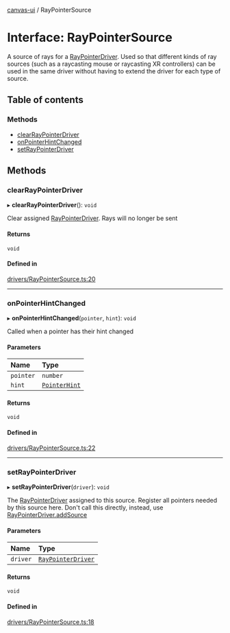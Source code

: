 [canvas-ui](../README.md) / RayPointerSource

# Interface: RayPointerSource

A source of rays for a [RayPointerDriver](../classes/raypointerdriver.md). Used so that different kinds
of ray sources (such as a raycasting mouse or raycasting XR controllers) can
be used in the same driver without having to extend the driver for each type
of source.

## Table of contents

### Methods

- [clearRayPointerDriver](raypointersource.md#clearraypointerdriver)
- [onPointerHintChanged](raypointersource.md#onpointerhintchanged)
- [setRayPointerDriver](raypointersource.md#setraypointerdriver)

## Methods

### clearRayPointerDriver

▸ **clearRayPointerDriver**(): `void`

Clear assigned [RayPointerDriver](../classes/raypointerdriver.md). Rays will no longer be sent

#### Returns

`void`

#### Defined in

[drivers/RayPointerSource.ts:20](https://github.com/playkostudios/canvas-ui/blob/d57dd85/src/drivers/RayPointerSource.ts#L20)

___

### onPointerHintChanged

▸ **onPointerHintChanged**(`pointer`, `hint`): `void`

Called when a pointer has their hint changed

#### Parameters

| Name | Type |
| :------ | :------ |
| `pointer` | `number` |
| `hint` | [`PointerHint`](../enums/pointerhint.md) |

#### Returns

`void`

#### Defined in

[drivers/RayPointerSource.ts:22](https://github.com/playkostudios/canvas-ui/blob/d57dd85/src/drivers/RayPointerSource.ts#L22)

___

### setRayPointerDriver

▸ **setRayPointerDriver**(`driver`): `void`

The [RayPointerDriver](../classes/raypointerdriver.md) assigned to this source. Register all
pointers needed by this source here. Don't call this directly, instead,
use [RayPointerDriver.addSource](../classes/raypointerdriver.md#addsource)

#### Parameters

| Name | Type |
| :------ | :------ |
| `driver` | [`RayPointerDriver`](../classes/raypointerdriver.md) |

#### Returns

`void`

#### Defined in

[drivers/RayPointerSource.ts:18](https://github.com/playkostudios/canvas-ui/blob/d57dd85/src/drivers/RayPointerSource.ts#L18)
